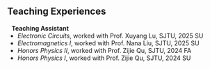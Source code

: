 ## Teaching Experiences

<h4 style="margin:0 10px 0;">Teaching Assistant</h4>

<ul style="margin:0 0 20px;">
  <li><em>Electronic Circuits</em>, worked with Prof. Xuyang Lu, SJTU, 2025 SU</li>
  <li><em>Electromagnetics I</em>, worked with Prof. Nana Liu, SJTU, 2025 SU</li>
  <li><em>Honors Physics II</em>, worked with Prof. Zijie Qu, SJTU, 2024 FA</li>
  <li><em>Honors Physics I</em>, worked with Prof. Zijie Qu, SJTU, 2024 SU</li>
</ul>